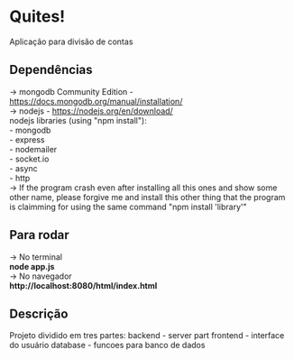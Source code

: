 # Quites!
Aplicação para divisão de contas

## Dependências
-> mongodb Community Edition - https://docs.mongodb.org/manual/installation/  
-> nodejs - https://nodejs.org/en/download/  
    nodejs libraries (using "npm install"):  
        - mongodb  
        - express  
        - nodemailer  
        - socket.io  
        - async  
        - http  
        -> If the program crash even after installing all this ones and show some other name, please forgive me and install this other thing that the program is claimming for using the same command "npm install 'library'"  


## Para rodar
-> No terminal   
	<b>node app.js   </b>   
-> No navegador   
	<b>http://localhost:8080/html/index.html</b>   

## Descrição
Projeto dividido em tres partes:
backend - server part
frontend - interface do usuário
database - funcoes para banco de dados

